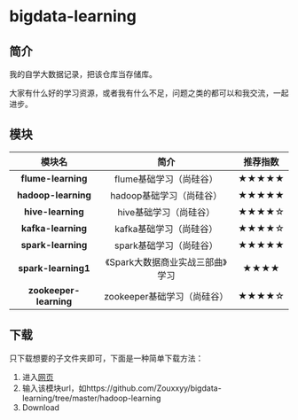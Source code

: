 # bigdata-learning

## 简介
 我的自学大数据记录，把该仓库当存储库。

大家有什么好的学习资源，或者我有什么不足，问题之类的都可以和我交流，一起进步。
## 模块


模块名 | 简介 | 推荐指数 | 
:-: | :-: | :-: | 
**flume-learning** | flume基础学习（尚硅谷） | ★★★★★ | 
**hadoop-learning** | hadoop基础学习（尚硅谷） | ★★★★★ | 
**hive-learning** | hive基础学习（尚硅谷） | ★★★★☆ | 
**kafka-learning** | kafka基础学习（尚硅谷） | ★★★★☆ | 
**spark-learning** | spark基础学习（尚硅谷）| ★★★★★| 
**spark-learning1** | 《Spark大数据商业实战三部曲》学习| ★★★★ | 
**zookeeper-learning** | zookeeper基础学习（尚硅谷）| ★★★★☆ | 
## 下载

只下载想要的子文件夹即可，下面是一种简单下载方法：

1. 进入[网页](http://kinolien.github.io/gitzip/)
2. 输入该模块url，如https://github.com/Zouxxyy/bigdata-learning/tree/master/hadoop-learning
3. Download